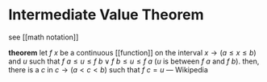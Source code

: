 # Intermediate Value Theorem

see [[math notation]]

**theorem** let $f\ x$ be a continuous [[function]] on the interval $x \rightarrow (a \le x \le b)$ and $u$ such that $f\ a \le u \le f\ b \lor f\ b \le u \le f\ a$ ($u$ is between $f\ a$ and $f\ b$). then, there is a $c$ in $c \rightarrow (a < c < b)$ such that $f\ c = u$ &mdash; Wikipedia
